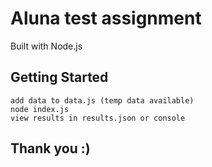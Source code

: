 # Aluna test assignment

Built with Node.js

## Getting Started
```
add data to data.js (temp data available)
node index.js
view results in results.json or console
```

## Thank you :)
